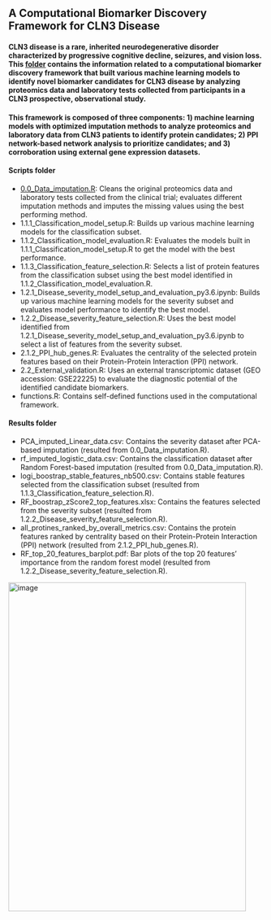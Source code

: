 ##     A Computational Biomarker Discovery Framework for CLN3 Disease

#### CLN3 disease is a rare, inherited neurodegenerative disorder characterized by progressive cognitive decline, seizures, and vision loss. This [folder](https://github.com/ncats/drug_rep/tree/main/CLN3_Biomarker_Discovery) contains the information related to a computational biomarker discovery framework that built various machine learning models to identify novel biomarker candidates for CLN3 disease by analyzing proteomics data and laboratory tests collected from participants in a CLN3 prospective, observational study.  
#### This framework is composed of three components: 1) machine learning models with optimized imputation methods to analyze proteomics and laboratory data from CLN3 patients to identify protein candidates; 2) PPI network-based network analysis to prioritize candidates; and 3) corroboration using external gene expression datasets.

#### Scripts folder  
- [0.0_Data_imputation.R](https://github.com/ncats/drug_rep/blob/main/CLN3_Biomarker_Discovery/Scripts/0.0_Data_imputation.R): Cleans the original proteomics data and laboratory tests collected from the clinical trial; evaluates different imputation methods and imputes the missing values using the best performing method.   
- 1.1.1_Classification_model_setup.R: Builds up various machine learning models for the classification subset.  
- 1.1.2_Classification_model_evaluation.R: Evaluates the models built in 1.1.1_Classification_model_setup.R to get the model with the best performance.  
- 1.1.3_Classification_feature_selection.R: Selects a list of protein features from the classification subset using the best model identified in 1.1.2_Classification_model_evaluation.R.  
- 1.2.1_Disease_severity_model_setup_and_evaluation_py3.6.ipynb: Builds up various machine learning models for the severity subset and evaluates model performance to identify the best model.  
- 1.2.2_Disease_severity_feature_selection.R: Uses the best model identified from 1.2.1_Disease_severity_model_setup_and_evaluation_py3.6.ipynb to select a list of features from the severity subset.   
- 2.1.2_PPI_hub_genes.R: Evaluates the centrality of the selected protein features based on their Protein-Protein Interaction (PPI) network.  
- 2.2_External_validation.R: Uses an external transcriptomic dataset (GEO accession: GSE22225) to evaluate the diagnostic potential of the identified candidate biomarkers.  
- functions.R: Contains self-defined functions used in the computational framework.  

#### Results folder  
- PCA_imputed_Linear_data.csv: Contains the severity dataset after PCA-based imputation (resulted from 0.0_Data_imputation.R).   
- rf_imputed_logistic_data.csv: Contains the classification dataset after Random Forest-based imputation (resulted from 0.0_Data_imputation.R).  
- logi_boostrap_stable_features_nb500.csv: Contains stable features selected from the classification subset (resulted from 1.1.3_Classification_feature_selection.R).  
- RF_boostrap_zScore2_top_features.xlsx: Contains the features selected from the severity subset (resulted from 1.2.2_Disease_severity_feature_selection.R).  
- all_protines_ranked_by_overall_metrics.csv: Contains the protein features ranked by centrality based on their Protein-Protein Interaction (PPI) network (resulted from 2.1.2_PPI_hub_genes.R).  
- RF_top_20_features_barplot.pdf: Bar plots of the top 20 features’ importance from the random forest model (resulted from 1.2.2_Disease_severity_feature_selection.R).   


<img width="468" height="647" alt="image" src="https://github.com/user-attachments/assets/1a520619-5aae-4d71-9e59-3fde3e8f65cb" />
